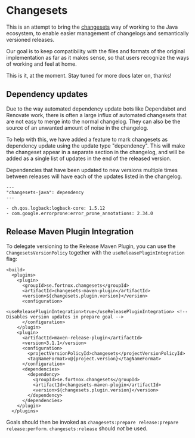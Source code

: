 # Changesets

This is an attempt to bring the [changesets](https://github.com/changesets/changesets) way of working to the Java ecosystem,
to enable easier management of changelogs and semantically versioned releases.

Our goal is to keep compatibility with the files and formats of the original implementation as far as it makes sense, so that
users recognize the ways of working and feel at home.

This is it, at the moment. Stay tuned for more docs later on, thanks!

## Dependency updates
Due to the way automated dependency update bots like Dependabot and Renovate work, there is often a large influx of automated changesets that are not easy to merge into the normal changelog. They can also be the source of an unwanted amount of noise in the changelog.

To help with this, we have added a feature to mark changesets as dependency update using the update type "dependency". This will make the changeset appear in a separate section in the changelog, and will be added as a single list of updates in the end of the released version.

Dependencies that have been updated to new versions multiple times between releases will have each of the updates listed in the changelog.

```
---
"changesets-java": dependency
---

- ch.qos.logback:logback-core: 1.5.12
- com.google.errorprone:error_prone_annotations: 2.34.0
```

## Release Maven Plugin Integration

To delegate versioning to the Release Maven Plugin, you can use the `ChangesetsVersionPolicy` together with the `useReleasePluginIntegration` flag:

```
<build>
  <plugins>
    <plugin>
      <groupId>se.fortnox.changesets</groupId>
      <artifactId>changesets-maven-plugin</artifactId>
      <version>${changesets.plugin.version}</version>
      <configuration>
        <useReleasePluginIntegration>true</useReleasePluginIntegration> <!-- Disables version updates in prepare goal -->
      </configuration>
    </plugin>
    <plugin>
      <artifactId>maven-release-plugin</artifactId>
      <version>3.1.1</version>
      <configuration>
        <projectVersionPolicyId>changesets</projectVersionPolicyId>
        <tagNameFormat>v@{project.version}</tagNameFormat>
      </configuration>
      <dependencies>
        <dependency>
          <groupId>se.fortnox.changesets</groupId>
          <artifactId>changesets-maven-plugin</artifactId>
          <version>${changesets.plugin.version}</version>
        </dependency>
      </dependencies>
    </plugin>
  </plugins>
```

Goals should then be invoked as `changesets:prepare release:prepare release:perform`. `changesets:release` should *not* be used.